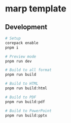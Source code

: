 # marp template

## Development

```bash
# Setup
corepack enable
pnpm i

# Preview mode
pnpm run dev

# Build to all format
pnpm run build

# Build to HTML
pnpm run build:html

# Build to PDF
pnpm run build:pdf

# Build to PowerPoint
pnpm run build:pptx
```

